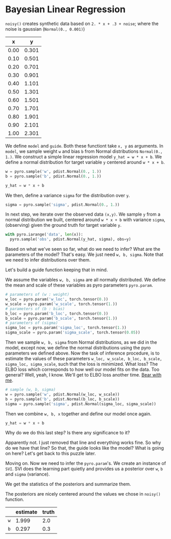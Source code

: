 # Bayesian Linear Regression

`noisy()` creates synthetic data based on `2. * x + .3 + noise`; where the noise is gaussian (`Normal(0., 0.001)`)

|   x   |   y   |
| ------| ------|
|  0.00 | 0.301 |
|  0.10 | 0.501 |
|  0.20 | 0.701 |
|  0.30 | 0.901 |
|  0.40 | 1.101 |
|  0.50 | 1.301 |
|  0.60 | 1.501 |
|  0.70 | 1.701 |
|  0.80 | 1.901 |
|  0.90 | 2.101 |
|  1.00 | 2.301 |

We define `model` and `guide`. Both these functiont take `x, y` as arguments. In `model`, we sample weight `w` and bias `b` from Normal distributions `Normal(0., 1.)`. We construct a simple linear regression model `y_hat = w * x + b`. We define a normal distribution for target variable `y` centered around `w * x + b`. 

```python
w = pyro.sample('w', pdist.Normal(0., 1.))
b = pyro.sample('b', pdist.Normal(0., 1.))

y_hat = w * x + b
```

We then, define a variance `sigma` for the distribution over `y`.

```python
sigma = pyro.sample('sigma', pdist.Normal(0., 1.))
```

In next step, we iterate over the observed data `(x,y)`. We sample `y` from a normal distribution we built, centered around `w * x + b` with variance `sigma`, (observing) given the ground truth for target variable `y`.

```python
with pyro.iarange('data', len(x)):
  pyro.sample('obs', pdist.Normal(y_hat, sigma), obs=y)
```

Based on what we've seen so far, what do we need to infer? What are the parameters of the model? That's easy. We just need `w, b, sigma`. Note that we need to infer distributions over them.

Let's build a guide function keeping that in mind.

We assume the variables `w, b, sigma` are all normally distributed. We define the mean and scale of these variables as pyro parameters `pyro.param`.

```python
# parameters of (w : weight)
w_loc = pyro.param('w_loc', torch.tensor(0.))
w_scale = pyro.param('w_scale', torch.tensor(1.))
# parameters of (b : bias)
b_loc = pyro.param('b_loc', torch.tensor(0.))
b_scale = pyro.param('b_scale', torch.tensor(1.))
# parameters of (sigma)
sigma_loc = pyro.param('sigma_loc', torch.tensor(1.))
sigma_scale = pyro.param('sigma_scale', torch.tensor(0.05))
```

Then we sample `w, b, sigma` from Normal distributions, as we did in the model, except now, we define the normal distributions using the pyro parameters we defined above. Now the task of inference procedure, is to estimate the values of these parameters `w_loc, w_scale, b_loc, b_scale, sigma_loc, sigma_scale`, such that the loss is minimized. What loss? The ELBO loss which corresponds to how well our model fits on the data. Too general? Well, yeah, I know. We'll get to ELBO loss another time. [Bear with me](http://explosm.net/comics/3902/).

```python
# sample (w, b, sigma)
w = pyro.sample('w', pdist.Normal(w_loc, w_scale))
b = pyro.sample('b', pdist.Normal(b_loc, b_scale))
sigma = pyro.sample('sigma', pdist.Normal(sigma_loc, sigma_scale))
```

Then we combine `w, b, x` together and define our model once again.

```python
y_hat = w * x + b
```

Why do we do this last step? Is there any significance to it?

Apparently not.  I just removed that line and everything works fine. So why do we have that line? So that, the guide looks like the model? What is going on here? Let's get back to this puzzle later.

Moving on. Now we need to infer the `pyro.param`'s. We create an instance of `SVI`. 
SVI does the learning part quietly and provides us a posterior over `w`, `b` and `sigma` (variance).

We get the statistics of the posteriors and summarize them.

The posteriors are nicely centered around the values we chose in `noisy()` function.

|     | estimate | truth |
|-----|----------|-------|
| `w` | 1.999    | 2.0   |
| `b` | 0.297    | 0.3   |

